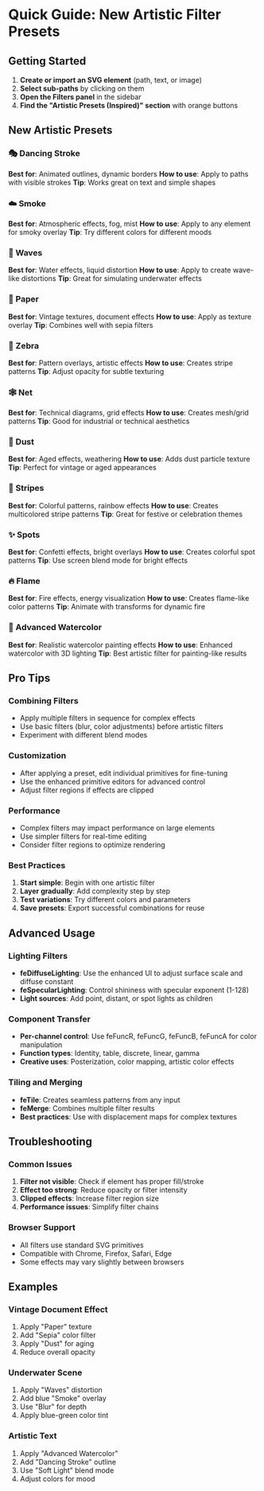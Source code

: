 # Quick Guide: New Artistic Filter Presets

## Getting Started

1. **Create or import an SVG element** (path, text, or image)
2. **Select sub-paths** by clicking on them
3. **Open the Filters panel** in the sidebar
4. **Find the "Artistic Presets (Inspired)" section** with orange buttons

## New Artistic Presets

### 🎭 Dancing Stroke
**Best for**: Animated outlines, dynamic borders
**How to use**: Apply to paths with visible strokes
**Tip**: Works great on text and simple shapes

### ☁️ Smoke
**Best for**: Atmospheric effects, fog, mist
**How to use**: Apply to any element for smoky overlay
**Tip**: Try different colors for different moods

### 🌊 Waves
**Best for**: Water effects, liquid distortion
**How to use**: Apply to create wave-like distortions
**Tip**: Great for simulating underwater effects

### 📄 Paper
**Best for**: Vintage textures, document effects
**How to use**: Apply as texture overlay
**Tip**: Combines well with sepia filters

### 🦓 Zebra
**Best for**: Pattern overlays, artistic effects
**How to use**: Creates stripe patterns
**Tip**: Adjust opacity for subtle texturing

### 🕸️ Net
**Best for**: Technical diagrams, grid effects
**How to use**: Creates mesh/grid patterns
**Tip**: Good for industrial or technical aesthetics

### 💨 Dust
**Best for**: Aged effects, weathering
**How to use**: Adds dust particle texture
**Tip**: Perfect for vintage or aged appearances

### 🌈 Stripes
**Best for**: Colorful patterns, rainbow effects
**How to use**: Creates multicolored stripe patterns
**Tip**: Great for festive or celebration themes

### ✨ Spots
**Best for**: Confetti effects, bright overlays
**How to use**: Creates colorful spot patterns
**Tip**: Use screen blend mode for bright effects

### 🔥 Flame
**Best for**: Fire effects, energy visualization
**How to use**: Creates flame-like color patterns
**Tip**: Animate with transforms for dynamic fire

### 🎨 Advanced Watercolor
**Best for**: Realistic watercolor painting effects
**How to use**: Enhanced watercolor with 3D lighting
**Tip**: Best artistic filter for painting-like results

## Pro Tips

### Combining Filters
- Apply multiple filters in sequence for complex effects
- Use basic filters (blur, color adjustments) before artistic filters
- Experiment with different blend modes

### Customization
- After applying a preset, edit individual primitives for fine-tuning
- Use the enhanced primitive editors for advanced control
- Adjust filter regions if effects are clipped

### Performance
- Complex filters may impact performance on large elements
- Use simpler filters for real-time editing
- Consider filter regions to optimize rendering

### Best Practices
1. **Start simple**: Begin with one artistic filter
2. **Layer gradually**: Add complexity step by step
3. **Test variations**: Try different colors and parameters
4. **Save presets**: Export successful combinations for reuse

## Advanced Usage

### Lighting Filters
- **feDiffuseLighting**: Use the enhanced UI to adjust surface scale and diffuse constant
- **feSpecularLighting**: Control shininess with specular exponent (1-128)
- **Light sources**: Add point, distant, or spot lights as children

### Component Transfer
- **Per-channel control**: Use feFuncR, feFuncG, feFuncB, feFuncA for color manipulation
- **Function types**: Identity, table, discrete, linear, gamma
- **Creative uses**: Posterization, color mapping, artistic color effects

### Tiling and Merging
- **feTile**: Creates seamless patterns from any input
- **feMerge**: Combines multiple filter results
- **Best practices**: Use with displacement maps for complex textures

## Troubleshooting

### Common Issues
1. **Filter not visible**: Check if element has proper fill/stroke
2. **Effect too strong**: Reduce opacity or filter intensity
3. **Clipped effects**: Increase filter region size
4. **Performance issues**: Simplify filter chains

### Browser Support
- All filters use standard SVG primitives
- Compatible with Chrome, Firefox, Safari, Edge
- Some effects may vary slightly between browsers

## Examples

### Vintage Document Effect
1. Apply "Paper" texture
2. Add "Sepia" color filter
3. Apply "Dust" for aging
4. Reduce overall opacity

### Underwater Scene
1. Apply "Waves" distortion
2. Add blue "Smoke" overlay
3. Use "Blur" for depth
4. Apply blue-green color tint

### Artistic Text
1. Apply "Advanced Watercolor"
2. Add "Dancing Stroke" outline
3. Use "Soft Light" blend mode
4. Adjust colors for mood
